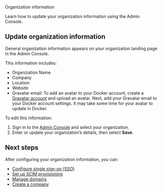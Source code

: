Organization information


Learn how to update your organization information using the Admin Console.

## Update organization information

General organization information appears on your organization landing page in the Admin Console.

This information includes:

 - Organization Name
 - Company
 - Location
 - Website
 - Gravatar email: To add an avatar to your Docker account, create a [Gravatar account](https://gravatar.com/) and upload an avatar. Next, add your Gravatar email to your Docker account settings. It may take some time for your avatar to update in Docker.

To edit this information:

1. Sign in to the [Admin Console](https://app.docker.com/admin) and
select your organization.
1. Enter or update your organization’s details, then select **Save**.

## Next steps

After configuring your organization information, you can:

- [Configure single sign-on (SSO)](/manuals/enterprise/security/single-sign-on/configure.md)
- [Set up SCIM provisioning](/manuals/enterprise/security/provisioning/scim.md)
- [Manage domains](/manuals/enterprise/security/domain-management.md)
- [Create a company](new-company.md)
